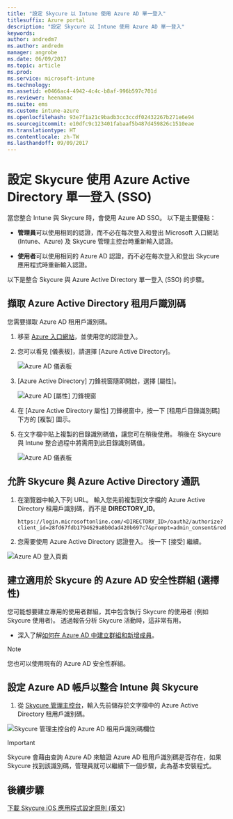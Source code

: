 ```yaml
---
title: "設定 Skycure 以 Intune 使用 Azure AD 單一登入"
titlesuffix: Azure portal
description: "設定 Skycure 以 Intune 使用 Azure AD 單一登入"
keywords: 
author: andredm7
ms.author: andredm
manager: angrobe
ms.date: 06/09/2017
ms.topic: article
ms.prod: 
ms.service: microsoft-intune
ms.technology: 
ms.assetid: e0466ac4-4942-4c4c-b8af-996b597c701d
ms.reviewer: heenamac
ms.suite: ems
ms.custom: intune-azure
ms.openlocfilehash: 93e7f1a21c9badb3cc3ccdf02432267b271e6e94
ms.sourcegitcommit: e10dfc9c123401fabaaf5b487d459826c1510eae
ms.translationtype: HT
ms.contentlocale: zh-TW
ms.lasthandoff: 09/09/2017
---
```

# <a name="configure-skycure-to-use-azure-active-directory-single-sign-on-sso"></a>設定 Skycure 使用 Azure Active Directory 單一登入 (SSO)

當您整合 Intune 與 Skycure 時，會使用 Azure AD SSO。 以下是主要優點：

-   **管理員**可以使用相同的認證，而不必在每次登入和登出 Microsoft 入口網站 (Intune、Azure) 及 Skycure 管理主控台時重新輸入認證。

-   **使用者**可以使用相同的 Azure AD 認證，而不必在每次登入和登出 Skycure 應用程式時重新輸入認證。

以下是整合 Skycure 與 Azure Active Directory 單一登入 (SSO) 的步驟。

## <a name="to-retrieve-the-azure-active-directory-tenant-id"></a>擷取 Azure Active Directory 租用戶識別碼

您需要擷取 Azure AD 租用戶識別碼。

1.  移至 [Azure 入口網站](https://portal.azure.com/)，並使用您的認證登入。

2.  您可以看見 [儀表板]，請選擇 [Azure Active Directory]。

    ![Azure AD 儀表板](./media/skycure-sso-1.png)

3.  [Azure Active Directory] 刀鋒視窗隨即開啟，選擇 [屬性]。

    ![Azure AD [屬性] 刀鋒視窗](./media/skycure-sso-2.png)

4.  在 [Azure Active Directory 屬性] 刀鋒視窗中，按一下 [租用戶目錄識別碼] 下方的 [複製] 圖示。

5. 在文字檔中貼上複製的目錄識別碼值，讓您可在稍後使用。 稍後在 Skycure 與 Intune 整合過程中將需用到此目錄識別碼值。

    ![Azure AD 儀表板](./media/skycure-sso-3.png)

## <a name="allow-skycure-to-communicate-with-azure-active-directory"></a>允許 Skycure 與 Azure Active Directory 通訊

1.  在瀏覽器中輸入下列 URL。 輸入您先前複製到文字檔的 Azure Active Directory 租用戶識別碼，而不是 **DIRECTORY_ID**。

        https://login.microsoftonline.com/<DIRECTORY_ID>/oauth2/authorize?client_id=28fd67fdb1794629a8b0dad420b697c7&prompt=admin_consent&redirect_uri=https%3A%2F%2Fmc.skycure.com%2Fapi%2Fexternal%2Fmdm%2Faad_app_consent%2Fmanagement_callback&response_type=code

2.  您需要使用 Azure Active Directory 認證登入。 按一下 [接受] 繼續。

![Azure AD 登入頁面](./media/skycure-sso-4.png)

## <a name="create-an-azure-ad-security-group-for-skycure-optional"></a>建立適用於 Skycure 的 Azure AD 安全性群組 (選擇性)

您可能想要建立專用的使用者群組，其中包含執行 Skycure 的使用者 (例如 Skycure 使用者)。 透過報告分析 Skycure 活動時，這非常有用。

-   深入了解[如何在 Azure AD 中建立群組和新增成員](https://docs.microsoft.com/azure/active-directory/active-directory-groups-create-azure-portal)。

> [!NOTE] 
> 您也可以使用現有的 Azure AD 安全性群組。

## <a name="configure-the-azure-ad-account-to-integrate-intune-with-skycure"></a>設定 Azure AD 帳戶以整合 Intune 與 Skycure

1.  從 [Skycure 管理主控台](https://aad.skycure.com/)，輸入先前儲存於文字檔中的 Azure Active Directory 租用戶識別碼。

![Skycure 管理主控台的 Azure AD 租用戶識別碼欄位](./media/skycure-sso-5.png)

> [!IMPORTANT] 
> Skycure 會藉由查詢 Azure AD 來驗證 Azure AD 租用戶識別碼是否存在，如果 Skycure 找到該識別碼，管理員就可以繼續下一個步驟，此為基本安裝程式。

## <a name="next-steps"></a>後續步驟

[下載 Skycure iOS 應用程式設定原則 (英文)](skycure-ios-app-configuration-policy-download.md)
